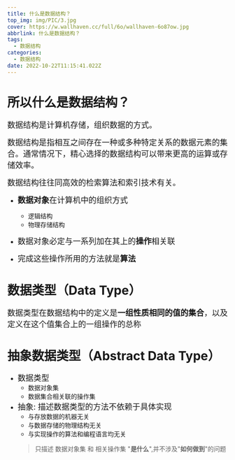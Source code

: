 ```yaml
---
title: 什么是数据结构？
top_img: img/PIC/3.jpg
cover: https://w.wallhaven.cc/full/6o/wallhaven-6o87ow.jpg
abbrlink: 什么是数据结构？
tags:
  - 数据结构
categories:
  - 数据结构
date: 2022-10-22T11:15:41.022Z
---
```


<!-- <font size=4> </font> -->

# 所以什么是数据结构？

<font size=4>数据结构是计算机存储，组织数据的方式。</font>

<font size=4>数据结构是指相互之间存在一种或多种特定关系的数据元素的集合。通常情况下，精心选择的数据结构可以带来更高的运算或存储效率。</font>

<font size=4>数据结构往往同高效的检索算法和索引技术有关。</font>

- <font size=4>**数据对象**在计算机中的组织方式</font>
  - 逻辑结构
  - 物理存储结构

- <font size=4>数据对象必定与一系列加在其上的**操作**相关联</font>
- <font size=4>完成这些操作所用的方法就是**算法**</font>

# 数据类型（Data Type）
<font size=4>数据类型在数据结构中的定义是**一组性质相同的值的集合**，以及定义在这个值集合上的一组操作的总称</font>

# 抽象数据类型（Abstract Data Type）
- <font size=4>数据类型</font>
  - 数据对象集
  - 数据集合相关联的操作集
- <font size=4>抽象: 描述数据类型的方法不依赖于具体实现</font>
  - 与存放数据的机器无关
  - 与数据存储的物理结构无关
  - 与实现操作的算法和编程语言均无关
  >只描述 数据对象集 和 相关操作集 "**是什么**",并不涉及"**如何做到**"的问题

